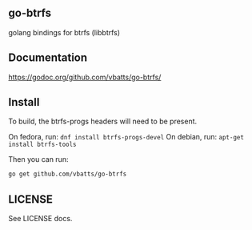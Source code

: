 ## go-btrfs

golang bindings for btrfs (libbtrfs)

## Documentation

https://godoc.org/github.com/vbatts/go-btrfs/

## Install

To build, the btrfs-progs headers will need to be present.

On fedora, run: `dnf install btrfs-progs-devel`
On debian, run: `apt-get install btrfs-tools`

Then you can run:
```bash
go get github.com/vbatts/go-btrfs
```

## LICENSE

See LICENSE docs.


